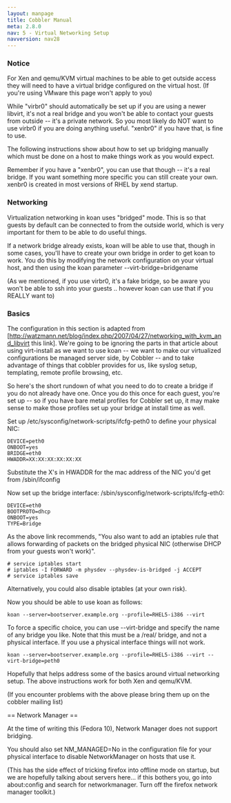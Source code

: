 ```yaml
---
layout: manpage
title: Cobbler Manual
meta: 2.8.0
nav: 5 - Virtual Networking Setup
navversion: nav28
---
```


### Notice

For Xen and qemu/KVM virtual machines to be able to get outside access they will need to have a virtual bridge configured on the virtual host.   (If you're using VMware this page won't apply to you)

While "virbr0" should automatically be set up if you are using a newer libvirt, it's not a real bridge and you won't be able to contact your guests from outside -- it's a private network.  So you most likely do NOT want to use virbr0 if you are doing anything useful.   "xenbr0" if you have that, is fine to use. 

The following instructions show about how to set up bridging manually which must be done on a host to make things work as you would expect.

Remember if you have a "xenbr0", you can use that though -- it's a real bridge.  If you want something more specific you can still create your own.   xenbr0 is created in most versions of RHEL by xend startup.

### Networking

Virtualization networking in koan uses "bridged" mode.   This is so that guests by default
can be connected to from the outside world, which is very important for them to be able to do useful things.

If a network bridge already exists, koan will be able to use that, though in some cases, you'll
have to create your own bridge in order to get koan to work.  You do this by modifying the network configuration on your virtual host, 
and then using the koan parameter --virt-bridge=bridgename

(As we mentioned, if you use virbr0, it's a fake bridge, so be aware you won't be able to ssh into your guests .. however koan can use that if you REALLY want to)

### Basics

The configuration in this section is adapted from [http://watzmann.net/blog/index.php/2007/04/27/networking_with_kvm_and_libvirt this link].  We're going to be ignoring the parts in that article about using virt-install as we want to use koan -- we want to make our virtualized configurations be managed server side, by Cobbler -- and to take advantage of things that cobbler provides for us, like syslog setup, templating, remote profile browsing, etc.

So here's the short rundown of what you need to do to create a bridge if you do not already have one.  Once you do this once for each guest, you're set up -- so if you have bare metal profiles for Cobbler set up, it may make sense to make those profiles set up your bridge at install time as well.

Set up /etc/sysconfig/network-scripts/ifcfg-peth0 to define your physical NIC:

    DEVICE=peth0
    ONBOOT=yes
    BRIDGE=eth0
    HWADDR=XX:XX:XX:XX:XX:XX

Substitute the X's in HWADDR for the mac address of the NIC you'd get from /sbin/ifconfig

Now set up the bridge interface:  /sbin/sysconfig/network-scripts/ifcfg-eth0:

    DEVICE=eth0
    BOOTPROTO=dhcp
    ONBOOT=yes
    TYPE=Bridge

As the above link recommends, "You also want to add an iptables rule that allows forwarding of packets on the bridged physical NIC (otherwise DHCP from your guests won't work)".  

    # service iptables start
    # iptables -I FORWARD -m physdev --physdev-is-bridged -j ACCEPT
    # service iptables save

Alternatively, you could also disable iptables (at your own risk).

Now you should be able to use koan as follows:

    koan --server=bootserver.example.org --profile=RHEL5-i386 --virt


To force a specific choice, you can use --virt-bridge and specify the name of any bridge you like.  Note that this must be a /real/ bridge, and not a physical interface.
If you use a physical interface things will not work.

    koan --server=bootserver.example.org --profile=RHEL5-i386 --virt --virt-bridge=peth0

Hopefully that helps address some of the basics around virtual networking setup.  The above instructions work for both Xen and qemu/KVM.


(If you encounter problems with the above please bring them up on the cobbler mailing list)

== Network Manager ==

At the time of writing this (Fedora 10), Network Manager does not support bridging.

You should also set NM_MANAGED=No in the configuration file for your physical interface to disable NetworkManager on hosts that use it.

(This has the side effect of tricking firefox into offline mode on startup, but we are hopefully talking about servers here... if this bothers you, go into about:config and search for networkmanager.  Turn off the firefox network manager toolkit.)



